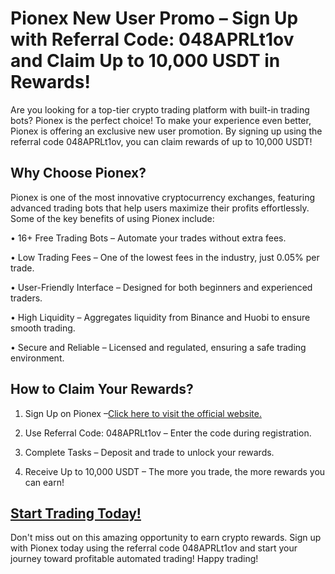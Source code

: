 <h1>Pionex New User Promo – Sign Up with Referral Code: 048APRLt1ov and Claim Up to 10,000 USDT in Rewards!</h1>

Are you looking for a top-tier crypto trading platform with built-in trading bots? Pionex is the perfect choice! To make your experience even better, Pionex is offering an exclusive new user promotion. By signing up using the referral code 048APRLt1ov, you can claim rewards of up to 10,000 USDT!

<h2>Why Choose Pionex?</h2>

Pionex is one of the most innovative cryptocurrency exchanges, featuring advanced trading bots that help users maximize their profits effortlessly. Some of the key benefits of using Pionex include:

•	16+ Free Trading Bots – Automate your trades without extra fees.

•	Low Trading Fees – One of the lowest fees in the industry, just 0.05% per trade.

•	User-Friendly Interface – Designed for both beginners and experienced traders.

•	High Liquidity – Aggregates liquidity from Binance and Huobi to ensure smooth trading.

•	Secure and Reliable – Licensed and regulated, ensuring a safe trading environment.

<h2>How to Claim Your Rewards?</h2>

1.	Sign Up on Pionex –<a href="https://www.pionex.com/signUp?r=048APRLt1ov">Click here to visit the official website.</a>

2.	Use Referral Code: 048APRLt1ov – Enter the code during registration.

3.	Complete Tasks – Deposit and trade to unlock your rewards.

4.	Receive Up to 10,000 USDT – The more you trade, the more rewards you can earn!

<h2><a href="https://www.pionex.com/signUp?r=048APRLt1ov">Start Trading Today!</a></h2>

Don't miss out on this amazing opportunity to earn crypto rewards. Sign up with Pionex today using the referral code 048APRLt1ov and start your journey toward profitable automated trading!
Happy trading!

